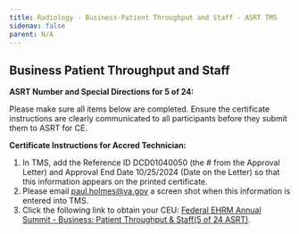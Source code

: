 ```yaml
---
title: Radiology - Business-Patient Throughput and Staff - ASRT TMS
sidenav: false
parent: N/A
---
```

## **Business Patient Throughput and Staff**

**ASRT Number and Special Directions for 5 of 24:**

Please make sure all items below are completed. Ensure the certificate instructions are clearly communicated to all participants before they submit them to ASRT for CE.

**Certificate Instructions for Accred Technician:**

1. In TMS, add the Reference ID DCD01040050 (the # from the Approval Letter) and Approval End Date 10/25/2024 (Date on the Letter) so that this information appears on the printed certificate.
1. Please email [paul.holmes@va.gov](mailto:paul.holmes@va.gov) a screen shot when this information is entered into TMS.
1. Click the following link to obtain your CEU: [Federal EHRM Annual Summit - Business: Patient Throughput & Staff(5 of 24 ASRT)](https://va-hcm03.ns2cloud.com/learning/user/deeplink.do?linkId=ITEM_DETAILS&componentID=131013975&componentTypeID=VA&fromSF=Y&revisionDate=1723608000000#/3C0FC400A546FC131900720677B92EA7).




